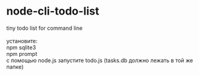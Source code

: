 # node-cli-todo-list
tiny todo list for command line
</br>
</br>установите:
 </br> npm sqlite3
 </br> npm prompt
</br>с помощью node.js запустите todo.js (tasks.db должно лежать в той же папке)

